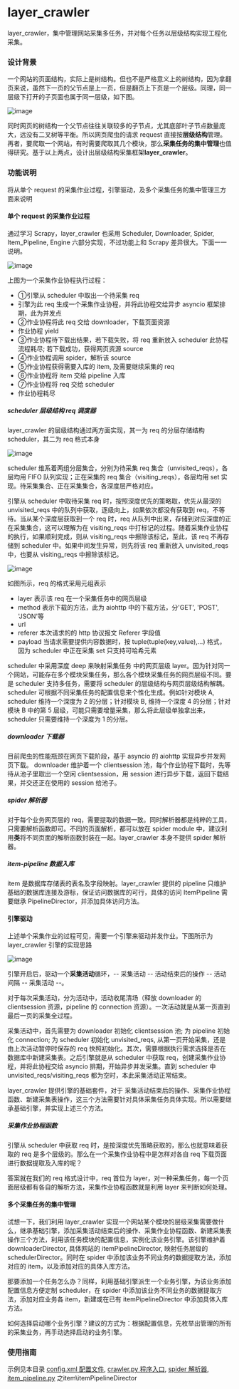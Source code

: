 # layer_crawler
layer_crawler，集中管理网站采集多任务，并对每个任务以层级结构实现工程化采集。

### 设计背景
一个网站的页面结构，实际上是树结构。但也不是严格意义上的树结构，因为拿翻页来说，虽然下一页的父节点是上一页，但是翻页上下页是一个层级。同理，同一层级下打开的子页面也属于同一层级，如下图。

![image](https://github.com/HectorTsang/layer_crawler/blob/master/image/web_pages_structure.png)

同时网页的树结构一个父节点往往关联较多的子节点，尤其底部叶子节点数量庞大，远没有二叉树等平衡。所以网页爬虫的请求 request 直接按**层级结构**管理。再者，要爬取一个网站，有时需要爬取其几个模块，那么**采集任务的集中管理**也值得研究。基于以上两点，设计出层级结构采集框架**layer_crawler**。

### 功能说明
将从单个 request 的采集作业过程，引擎驱动，及多个采集任务的集中管理三方面来说明

#### 单个 request 的采集作业过程
通过学习 Scrapy，layer_crawler 也采用 Scheduler, Downloader, Spider, Item_Pipeline, Engine 六部分实现，不过功能上和 Scrapy 差异很大。下面一一说明。

![image](https://github.com/HectorTsang/layer_crawler/blob/master/image/module_structure.png)

上图为一个采集作业协程执行过程：
* ①引擎从 scheduler 中取出一个待采集 req
* 引擎为此 req 生成一个采集作业协程，并将此协程交给异步 asyncio 框架排期，此为并发点
* ②作业协程将此 req 交给 downloader，下载页面资源
* 作业协程 yield
* ③作业协程待下载出结果，若下载失败，将 req 重新放入 scheduler 此协程流程耗尽; 若下载成功，获得网页资源 source
* ④作业协程调用 spider，解析该 source
* ⑤作业协程获得需要入库的 item, 及需要继续采集的 req
* ⑥作业协程将 item 交给 pipeline 入库
* ⑦作业协程将 req 交给 scheduler
* 作业协程耗尽

##### scheduler 层级结构 req 调度器
layer_crawler 的层级结构通过两方面实现，其一为 req 的分层存储结构 scheduler，其二为 req 格式本身

![image](https://github.com/HectorTsang/layer_crawler/blob/master/image/scheduler.png)

scheduler 维系着两组分层集合，分别为待采集 req 集合（unvisited_reqs），各层均用 FIFO 队列实现；正在采集的 req 集合（visiting_reqs），各层均用 set 实现。待采集集合、正在采集集合，各深度层严格对应。

引擎从 scheduler 中取待采集 req 时，按照深度优先的策略取，优先从最深的 unvisited_reqs 中的队列中获取，逐级向上，如果依次都没有获取到 req，不等待。当从某个深度层获取到一个 req 时，req 从队列中出来，存储到对应深度的正在采集集合，这可以理解为在 visiting_reqs 中打标记的过程。随着采集作业协程的执行，如果顺利完成，则从 visiting_reqs 中擦除该标记，至此，该 req 不再存储到 scheduler 中。如果中间发生异常，则先将该 req 重新放入 unvisited_reqs 中，也要从 visiting_reqs 中擦除该标记。

![image](https://github.com/HectorTsang/layer_crawler/blob/master/image/deep_layer_reference.png)

如图所示，req 的格式采用元组表示
* layer 表示该 req 在一个采集任务中的网页层级
* method 表示下载的方法，此为 aiohttp 中的下载方法，分'GET', 'POST', 'JSON'等
* url
* referer 本次请求的的 http 协议报文 Referer 字段值
* payload 当请求需要提供内容数据时，按 tuple(tuple(key,value),...) 格式，因为 scheduler 中正在采集 set 只支持可哈希元素

scheduler 中采用深度 deep 来映射采集任务 中的网页层级 layer。因为针对同一个网站，可能存在多个模块采集任务，那么各个模块采集任务的网页层级不同。要是 scheduler 支持多任务，需要将 scheduler 的层级结构与网页层级结构解耦。scheduler 可根据不同采集任务的配置信息来个性化生成。例如针对模块 A, scheduler 维持一个深度为 2 的分层；针对模块 B, 维持一个深度 4 的分层；针对模块 B 中的第 5 层级，可能只需要增量采集，那么将此层级单独拿出来，scheduler 只需要维持一个深度为 1 的分层。

##### downloader 下载器
目前爬虫的性能瓶颈在网页下载阶段，基于 asyncio 的 aiohttp 实现异步并发网页下载。 downloader 维护着一个 clientsession 池，每个作业协程下载时，先等待从池子里取出一个空闲 clientsession，用 session 进行异步下载，返回下载结果，并交还正在使用的 session 给池子。

##### spider 解析器
对于每个业务网页层的 req，需要提取的数据一致。同时解析器都是纯粹的工具，只需要解析函数即可。不同的页面解析，都可以放在 spider module 中，建议利用**类**将不同页面的解析函数封装在一起。layer_crawler 本身不提供 spider 解析器。

##### item-pipeline 数据入库
item 是数据库存储表的表名及字段映射。layer_crawler 提供的 pipeline 只维护基础的数据库连接及游标，保证访问数据库的可行，具体的访问 ItemPipeline 需要继承 PipelineDirector，并添加具体访问方法。

#### 引擎驱动
上述单个采集作业的过程可见，需要一个引擎来驱动并发作业。下图所示为 layer_crawler 引擎的实现思路

![image](https://github.com/HectorTsang/layer_crawler/blob/master/image/engine.png)

引擎开启后，驱动一个**采集活动**循环，-- 采集活动 -- 活动结束后的操作 -- 活动间隔 -- 采集活动 --。

对于每次采集活动，分为活动中，活动收尾清场（释放 downloader 的 clientsession 资源，pipeline 的 connection 资源）。一次活动就是从第一页直到最后一页的采集全过程。

采集活动中，首先需要为 downloader 初始化 clientsession 池; 为 pipeline 初始化 connection; 为 scheduler 初始化 unvisited_reqs, 从第一页开始采集，还是由上次活动暂停时保存的 req 快照初始化。其次，需要根据执行需求选择是否在数据库中新建采集表。之后引擎就是从 scheduler 中获取 req，创建采集作业协程，并将此协程交给 asyncio 排期，开始异步并发采集。直到 scheduler 中 unvisited_reqs/visiting_reqs 都为空时，本此采集活动正常结束。

layer_crawler 提供引擎的基础套件，对于 采集活动结束后的操作、采集作业协程函数、新建采集表操作，这三个方法需要针对具体采集任务具体实现。所以需要继承基础引擎，并实现上述三个方法。

##### 采集作业协程函数
引擎从 scheduler 中获取 req 时，是按深度优先策略获取的，那么也就意味着获取的 req 是多个层级的。那么在一个采集作业协程中是怎样对各自 req 下载页面进行数据提取及入库的呢？

答案就在我们的 req 格式设计中，req 首位为 layer，对一种采集任务，每一个页面层级都有各自的解析方法，采集作业协程函数就是利用 layer 来判断如何处理。

#### 多个采集任务的集中管理
试想一下，我们利用 layer_crawler 实现一个网站某个模块的层级采集需要做什么，继承基础引擎，添加采集活动结束后的操作、采集作业协程函数、新建采集表操作三个方法，利用该任务模块的配置信息，实例化该业务引擎。该引擎维护着 downloaderDirector, 具体网站的 itemPipelineDirector, 映射任务层级的 schedulerDirector。同时在 spider 中添加该业务不同业务的数据提取方法，添加对应的 item，以及添加对应的具体入库方法。

那要添加一个任务怎么办？同样，利用基础引擎派生一个业务引擎，为该业务添加配置信息方便定制 scheduler，在 spider 中添加该业务不同业务的数据提取方法，添加对应业务各 item，新建或在已有 itemPipelineDirector 中添加具体入库方法。

如何选择启动哪个业务引擎？建议的方式为：根据配置信息，先枚举出管理的所有的采集业务，再手动选择启动的业务引擎。

### 使用指南
示例见本目录 [config.xml 配置文件](https://github.com/HectorTsang/layer_crawler/blob/master/config.xml), [crawler.py 程序入口](https://github.com/HectorTsang/layer_crawler/blob/master/crawler.py), [spider 解析器](https://github.com/HectorTsang/layer_crawler/blob/master/spider.py), [item_pipeline.py](https://github.com/HectorTsang/layer_crawler/blob/master/item_pipeline.py) 之item\itemPipelineDirector


